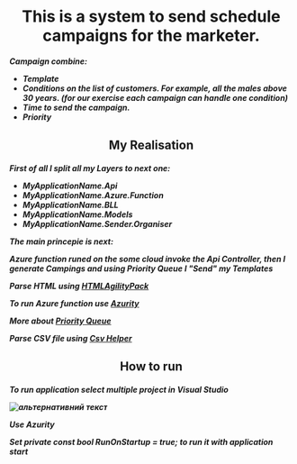 <h1 align="center"/> This is a system to send schedule campaigns for the marketer.

<h5 align="left"/> Campaign combine:

<p>
 <ul>
  <li>Template</li>
  <li>Conditions on the list of customers. For example, all the males above 30 years. (for our exercise each campaign can handle one condition)</li>
  <li>Time to send the campaign.</li>
  <li>Priority</li>
</ul>
</p>

<h2 align="center"/> My Realisation

<h5 align="left"/> First of all I split all my Layers to next one:
<p>
<ul> 
  <li>MyApplicationName.Api</li>
  <li>MyApplicationName.Azure.Function</li>
  <li>MyApplicationName.BLL</li>
  <li>MyApplicationName.Models</li>
  <li>MyApplicationName.Sender.Organiser</li>
</ul>
</p>

<p>The main princepie is next: </p>
<p><b>Azure function</b> runed on the some cloud invoke the <b>Api Controller</b>, then I generate Campings and using  <b>Priority Queue</b>  
I "Send" my Templates<p/>

<p>Parse HTML using <a href="https://html-agility-pack.net/">HTMLAgilityPack</a></p>
<p>To run Azure function use <a href="https://learn.microsoft.com/en-us/azure/storage/common/storage-use-azurite">Azurity</a></p>
<p>More about <a href="https://learn.microsoft.com/en-us/dotnet/api/system.collections.generic.priorityqueue-2?view=net-8.0">Priority Queue</a></p>
<p>Parse CSV file using <a href="https://github.com/JoshClose/CsvHelper">Csv Helper</a></p>

<h2 align="center"/> How to run
<h5 align="left">To run application select multiple project in Visual Studio</p>
<p><img src="https://user-images.githubusercontent.com/41016761/236642506-5e283ed4-f2da-40de-9d94-b3dd278c4611.png" alt="альтернативний текст"></p>
<p>Use Azurity</p>
<p>Set <b>private const bool RunOnStartup = true;</b> to run it with application start</p>
